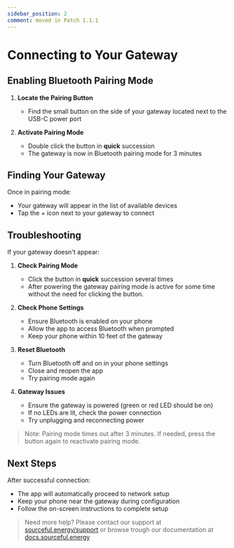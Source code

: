 ```yaml
---
sidebar_position: 2
comment: moved in Patch 1.1.1
---
```


# Connecting to Your Gateway

## Enabling Bluetooth Pairing Mode

1. **Locate the Pairing Button**
   - Find the small button on the side of your gateway located next to the USB-C power port

2. **Activate Pairing Mode**
   - Double click the button in **quick** succession
   - The gateway is now in Bluetooth pairing mode for 3 minutes


## Finding Your Gateway

Once in pairing mode:
- Your gateway will appear in the list of available devices
- Tap the + icon next to your gateway to connect

## Troubleshooting

If your gateway doesn't appear:
1. **Check Pairing Mode**
   - Click the button in **quick** succession several times
   - After powering the gateway pairing mode is active for some time without the need for clicking the button.

2. **Check Phone Settings**
   - Ensure Bluetooth is enabled on your phone
   - Allow the app to access Bluetooth when prompted
   - Keep your phone within 10 feet of the gateway

3. **Reset Bluetooth**
   - Turn Bluetooth off and on in your phone settings
   - Close and reopen the app
   - Try pairing mode again

4. **Gateway Issues**
   - Ensure the gateway is powered (green or red LED should be on)
   - If no LEDs are lit, check the power connection
   - Try unplugging and reconnecting power

> Note: Pairing mode times out after 3 minutes. If needed, press the button again to reactivate pairing mode.

## Next Steps

After successful connection:
- The app will automatically proceed to network setup
- Keep your phone near the gateway during configuration
- Follow the on-screen instructions to complete setup

> Need more help? Please contact our support at [sourceful.energy/support](https://sourceful.energy/support) or browse trough our documentation at [docs.sourceful.energy](https://docs.sourceful.energy)
